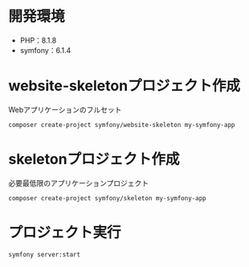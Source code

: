 # 開発環境

- PHP：8.1.8
- symfony：6.1.4

# website-skeletonプロジェクト作成

Webアプリケーションのフルセット

```
composer create-project symfony/website-skeleton my-symfony-app
```

# skeletonプロジェクト作成

必要最低限のアプリケーションプロジェクト

```
composer create-project symfony/skeleton my-symfony-app
```

# プロジェクト実行

```
symfony server:start
```
